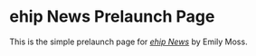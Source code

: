 # ehip News Prelaunch Page

This is the simple prelaunch page for [*ehip News*](http://ehipnews.com/) by Emily Moss.